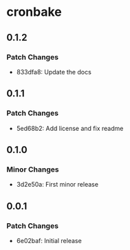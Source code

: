# cronbake

## 0.1.2

### Patch Changes

- 833dfa8: Update the docs

## 0.1.1

### Patch Changes

- 5ed68b2: Add license and fix readme

## 0.1.0

### Minor Changes

- 3d2e50a: First minor release

## 0.0.1

### Patch Changes

- 6e02baf: Initial release
